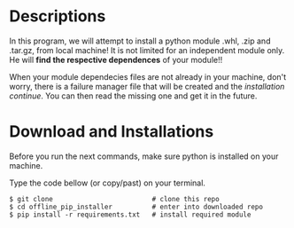 # Descriptions
In this program, we will attempt to install a python module .whl, .zip and .tar.gz, from
local machine! It is not limited for an independent module only. He will **find the respective dependences** of your module!!

When your module dependecies files are not already in your machine, don't worry, there is a failure manager file that will be created and the *installation continue*.
You can then read the missing one and get it in the future.

# Download and Installations
Before you run the next commands, make sure python is
installed on your machine.

Type the code bellow (or copy/past) on your terminal.
```console
$ git clone                         # clone this repo
$ cd offline_pip_installer          # enter into downloaded repo
$ pip install -r requirements.txt   # install required module
```


